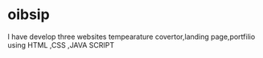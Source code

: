 # oibsip
I have develop three websites tempearature covertor,landing page,portfilio using HTML ,CSS ,JAVA SCRIPT 
